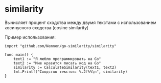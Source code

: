 # similarity

Вычисляет процент сходства между двумя текстами с использованием косинусного сходства (cosine similarity)

Пример использования:

    import "github.com/Nemnon/go-similarity/similarity"

    func main() {  
        text1 := "Я люблю программировать на Go"  
        text2 := "Мне нравится писать код на Go"  
        similarity := CalculateSimilarity(text1, text2) 
        fmt.Printf("Сходство текстов: %.2f%%\n", similarity)
    }
